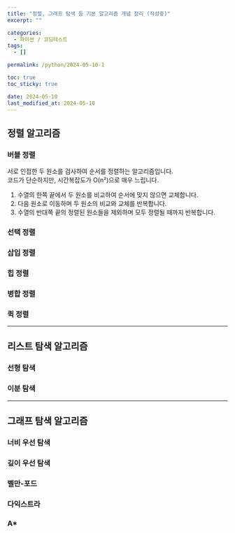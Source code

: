 ```yaml
---
title: "정렬, 그래프 탐색 등 기본 알고리즘 개념 정리 (작성중)"
excerpt: ""

categories:
  - 파이썬 / 코딩테스트
tags:
  - []

permalink: /python/2024-05-10-1

toc: true
toc_sticky: true

date: 2024-05-10
last_modified_at: 2024-05-10
---
```


## 정렬 알고리즘

### 버블 정렬
서로 인접한 두 원소를 검사하여 순서를 정렬하는 알고리즘입니다.  
코드가 단순하지만, 시간복잡도가 O(n²)으로 매우 느립니다.
1. 수열의 한쪽 끝에서 두 원소를 비교하여 순서에 맞지 않으면 교체합니다.
2. 다음 원소로 이동하며 두 원소의 비교와 교체를 반복합니다.
3. 수열의 반대쪽 끝의 정렬된 원소들을 제외하며 모두 정렬될 때까지 반복합니다.

### 선택 정렬

### 삽입 정렬

### 힙 정렬

### 병합 정렬

### 퀵 정렬

---

## 리스트 탐색 알고리즘

### 선형 탐색

### 이분 탐색

---

## 그래프 탐색 알고리즘

### 너비 우선 탐색

### 깊이 우선 탐색

### 벨만-포드

### 다익스트라

### A*
